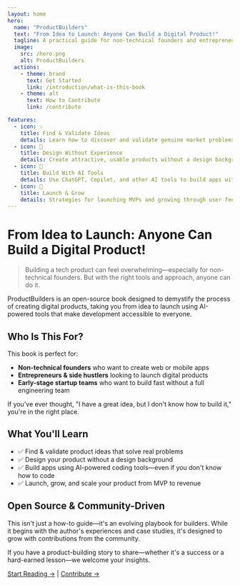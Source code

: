 ```yaml
---
layout: home
hero:
  name: "ProductBuilders"
  text: "From Idea to Launch: Anyone Can Build a Digital Product!"
  tagline: A practical guide for non-technical founders and entrepreneurs
  image:
    src: /hero.png
    alt: ProductBuilders
  actions:
    - theme: brand
      text: Get Started
      link: /introduction/what-is-this-book
    - theme: alt
      text: How to Contribute
      link: /contribute

features:
  - icon: 💡
    title: Find & Validate Ideas
    details: Learn how to discover and validate genuine market problems worth solving
  - icon: 🎨
    title: Design Without Experience
    details: Create attractive, usable products without a design background
  - icon: 🤖
    title: Build With AI Tools
    details: Use ChatGPT, Copilot, and other AI tools to build apps without coding expertise
  - icon: 🚀
    title: Launch & Grow
    details: Strategies for launching MVPs and growing through user feedback
---
```


# From Idea to Launch: Anyone Can Build a Digital Product!

> Building a tech product can feel overwhelming—especially for non-technical founders. But with the right tools and approach, anyone can do it.

ProductBuilders is an open-source book designed to demystify the process of creating digital products, taking you from idea to launch using AI-powered tools that make development accessible to everyone.

## Who Is This For?

This book is perfect for:
- **Non-technical founders** who want to create web or mobile apps
- **Entrepreneurs & side hustlers** looking to launch digital products
- **Early-stage startup teams** who want to build fast without a full engineering team

If you've ever thought, "I have a great idea, but I don't know how to build it," you're in the right place.

## What You'll Learn

- ✅ Find & validate product ideas that solve real problems
- ✅ Design your product without a design background
- ✅ Build apps using AI-powered coding tools—even if you don't know how to code
- ✅ Launch, grow, and scale your product from MVP to revenue

## Open Source & Community-Driven

This isn't just a how-to guide—it's an evolving playbook for builders. While it begins with the author's experiences and case studies, it's designed to grow with contributions from the community.

If you have a product-building story to share—whether it's a success or a hard-earned lesson—we welcome your insights.

[Start Reading →](/introduction/what-is-this-book) | [Contribute →](/contribute) 